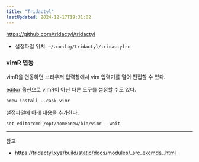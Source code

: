 ```yaml
---
title: "Tridactyl"
lastUpdated: 2024-12-17T19:31:02
---
```

<https://github.com/tridactyl/tridactyl>

- 설정파일 위치: `~/.config/tridactyl/tridactylrc`

### vimR 연동

vimR을 연동하면 브라우저 입력창에서 vim 입력기를 열어 편집할 수 있다.

[editor](https://tridactyl.xyz/build/static/docs/modules/_src_excmds_.html#editor) 옵션으로 vimR이 아닌 다른 도구를 설정할 수도 있다.

```
brew install --cask vimr
```

설정파일에 아래 내용을 추가한다.

```
set editorcmd /opt/homebrew/bin/vimr --wait
```

---
참고

- <https://tridactyl.xyz/build/static/docs/modules/_src_excmds_.html>
